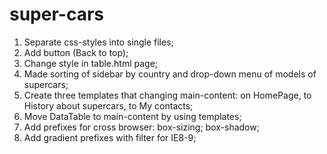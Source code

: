 # super-cars
1. Separate css-styles into single files;
2. Add button (Back to top);
3. Change style in table.html page;
4. Made sorting of sidebar by country and drop-down menu of models of supercars;
5. Create three templates that changing main-content: on HomePage, to History about supercars, to My contacts;
6. Move DataTable to main-content by using templates;
7. Add prefixes for cross browser: box-sizing; box-shadow;
8. Add gradient prefixes with filter for IE8-9;